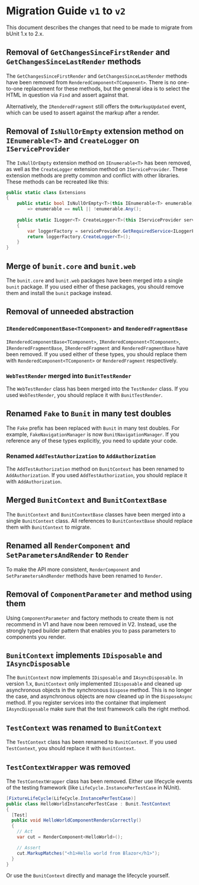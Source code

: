 # Migration Guide `v1` to `v2`
This document describes the changes that need to be made to migrate from bUnit 1.x to 2.x.

## Removal of `GetChangesSinceFirstRender` and `GetChangesSinceLastRender` methods
The `GetChangesSinceFirstRender` and `GetChangesSinceLastRender` methods have been removed from `RenderedComponent<TComponent>`. There is no one-to-one replacement for these methods, but the general idea is to select the HTML in question via `Find` and assert against that.

Alternatively, the `IRenderedFragment` still offers the `OnMarkupUpdated` event, which can be used to assert against the markup after a render.

## Removal of `IsNullOrEmpty` extension method on `IEnumerable<T>` and `CreateLogger` on `IServiceProvider`
The `IsNullOrEmpty` extension method on `IEnumerable<T>` has been removed, as well as the `CreateLogger` extension method on `IServiceProvider`. These extension methods are pretty common and conflict with other libraries. These methods can be recreated like this:

```csharp
public static class Extensions
{
    public static bool IsNullOrEmpty<T>(this IEnumerable<T> enumerable)
        => enumerable == null || !enumerable.Any();
    
    public static ILogger<T> CreateLogger<T>(this IServiceProvider serviceProvider)
    {
        var loggerFactory = serviceProvider.GetRequiredService<ILoggerFactory>() ?? NullLoggerFactory.Instance;
        return loggerFactory.CreateLogger<T>();
    }
}
```

## Merge of `bunit.core` and `bunit.web`
The `bunit.core` and `bunit.web` packages have been merged into a single `bunit` package. If you used either of these packages, you should remove them and install the `bunit` package instead.

## Removal of unneeded abstraction

### `IRenderedComponentBase<TComponent>` and `RenderedFragmentBase`
`IRenderedComponentBase<TComponent>`, `IRenderedComponent<TComponent>`, `IRenderedFragmentBase`, `IRenderedFragment` and `RenderedFragmentBase` have been removed.
If you used either of these types, you should replace them with `RenderedComponent<TComponent>` or `RenderedFragment` respectively.

### `WebTestRender` merged into `BunitTestRender`
The `WebTestRender` class has been merged into the `TestRender` class. If you used `WebTestRender`, you should replace it with `BunitTestRender`.

## Renamed `Fake` to `Bunit` in many test doubles
The `Fake` prefix has been replaced with `Bunit` in many test doubles. For example, `FakeNavigationManager` is now `BunitNavigationManager`. If you reference any of these types explicitly, you need to update your code.

### Renamed `AddTestAuthorization` to `AddAuthorization`
The `AddTestAuthorization` method on `BunitContext` has been renamed to `AddAuthorization`. If you used `AddTestAuthorization`, you should replace it with `AddAuthorization`.

## Merged `BunitContext` and `BunitContextBase`
The `BunitContext` and `BunitContextBase` classes have been merged into a single `BunitContext` class. All references to `BunitContextBase` should replace them with `BunitContext` to migrate.

## Renamed all `RenderComponent` and `SetParametersAndRender` to `Render`
To make the API more consistent, `RenderComponent` and `SetParametersAndRender` methods have been renamed to `Render`.

## Removal of `ComponentParameter` and method using them
Using `ComponentParameter` and factory methods to create them is not recommend in V1 and have now been removed in V2. Instead, use the strongly typed builder pattern that enables you to pass parameters to components you render.

## `BunitContext` implements `IDisposable` and `IAsyncDisposable`
The `BunitContext` now implements `IDisposable` and `IAsyncDisposable`. In version 1.x, `BunitContext` only implemented `IDisposable` and cleaned up asynchronous objects in the synchronous `Dispose` method. This is no longer the case, and asynchronous objects are now cleaned up in the `DisposeAsync` method.
If you register services into the container that implement `IAsyncDisposable` make sure that the test framework calls the right method.

## `TestContext` was renamed to `BunitContext`
The `TestContext` class has been renamed to `BunitContext`. If you used `TestContext`, you should replace it with `BunitContext`.

## `TestContextWrapper` was removed
The `TestContextWrapper` class has been removed. Either use lifecycle events of the testing framework (like `LifeCycle.InstancePerTestCase` in NUnit).
```csharp
[FixtureLifeCycle(LifeCycle.InstancePerTestCase)]
public class HelloWorldInstancePerTestCase : Bunit.TestContext
{
  [Test]
  public void HelloWorldComponentRendersCorrectly()
  {
    // Act
    var cut = RenderComponent<HelloWorld>();

    // Assert
    cut.MarkupMatches("<h1>Hello world from Blazor</h1>");
  }
}
```

Or use the `BunitContext` directly and manage the lifecycle yourself.
